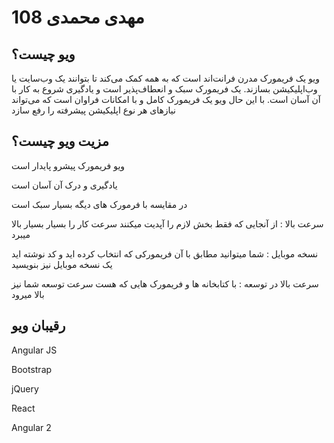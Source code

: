 # مهدی محمدی 108

## ویو چیست؟

ویو یک فریمورک مدرن فرانت‌اند است که به همه کمک می‌کند تا بتوانند یک وب‌سایت یا وب‌اپلیکیشن بسازند. یک فریمورک سبک و انعطاف‌پذیر است و یادگیری شروع به کار با آن آسان است. با این حال ویو یک فریمورک کامل و با امکانات فراوان است که می‌تواند نیازهای هر نوع اپلیکیشن پیشرفته را رفع سازد 

## مزیت ویو چیست؟

ویو فریمورک پیشرو پایدار است 

یادگیری و درک آن آسان است

در مقایسه با فرمورک های دیگه بسیار سبک است

سرعت بالا : از آنجایی که فقط بخش لازم را آپدیت میکنند سرعت کار را بسیار بسیار بالا میبرد

نسخه موبایل : شما میتوانید مطابق با آن فریمورکی که انتخاب کرده اید و کد نوشته اید یک نسخه موبایل نیز بنویسید

سرعت بالا در توسعه : با کتابخانه ها و فریمورک هایی که هست سرعت توسعه شما نیز بالا میرود

## رقیبان ویو

 Angular JS
 
 Bootstrap
 
 jQuery
 
 React 
 
 Angular 2
